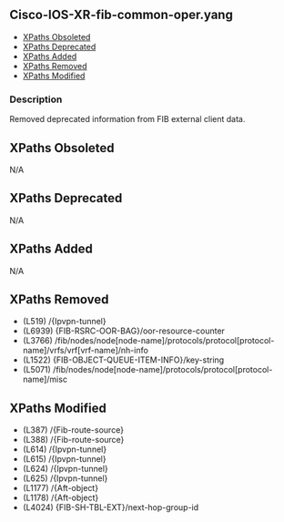 ## Cisco-IOS-XR-fib-common-oper.yang

- [XPaths Obsoleted](#xpaths-obsoleted)
- [XPaths Deprecated](#xpaths-deprecated)
- [XPaths Added](#xpaths-added)
- [XPaths Removed](#xpaths-removed)
- [XPaths Modified](#xpaths-modified)

### Description

Removed deprecated information from FIB external client data.

## XPaths Obsoleted

N/A

## XPaths Deprecated

N/A

## XPaths Added

N/A

## XPaths Removed

- (L519)	/{Ipvpn-tunnel}
- (L6939)	{FIB-RSRC-OOR-BAG}/oor-resource-counter
- (L3766)	/fib/nodes/node[node-name]/protocols/protocol[protocol-name]/vrfs/vrf[vrf-name]/nh-info
- (L1522)	{FIB-OBJECT-QUEUE-ITEM-INFO}/key-string
- (L5071)	/fib/nodes/node[node-name]/protocols/protocol[protocol-name]/misc

## XPaths Modified

- (L387)	/{Fib-route-source}
- (L388)	/{Fib-route-source}
- (L614)	/{Ipvpn-tunnel}
- (L615)	/{Ipvpn-tunnel}
- (L624)	/{Ipvpn-tunnel}
- (L625)	/{Ipvpn-tunnel}
- (L1177)	/{Aft-object}
- (L1178)	/{Aft-object}
- (L4024)	{FIB-SH-TBL-EXT}/next-hop-group-id

